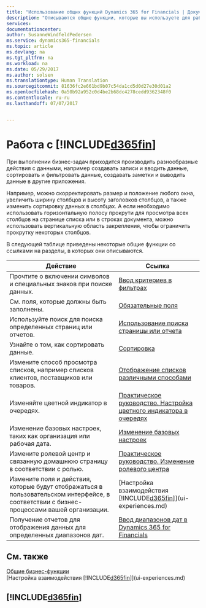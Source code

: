 ```yaml
---
title: "Использование общих функций Dynamics 365 for Financials | Документы Майкрософт"
description: "Описываются общие функции, которые вы используете для работы с данными в Financials, например ввод значений, сортировка данных и изменение представлений."
services: 
documentationcenter: 
author: SusanneWindfeldPedersen
ms.service: dynamics365-financials
ms.topic: article
ms.devlang: na
ms.tgt_pltfrm: na
ms.workload: na
ms.date: 05/29/2017
ms.author: solsen
ms.translationtype: Human Translation
ms.sourcegitcommit: 81636fc2e661bd9b07c54da1cd5d0d27e30d01a2
ms.openlocfilehash: 0a50b92a952c0d4be2b68dc4278cedd9362348f0
ms.contentlocale: ru-ru
ms.lasthandoff: 07/07/2017


---
```

# <a name="working-with-included365finincludesd365finlongmdmd"></a>Работа с [!INCLUDE[d365fin](includes/d365fin_long_md.md)]
При выполнении бизнес-задач приходится производить разнообразные действия с данными, например создавать записи и вводить данные, сортировать и фильтровать данные, создавать заметки и выводить данные в другие приложения.

Например, можно скорректировать размер и положение любого окна, увеличить ширину столбцов и высоту заголовков столбцов, а также изменить сортировку данных в столбцах. А если необходимо использовать горизонтальную полосу прокрути для просмотра всех столбцов на странице списка или в строках документа, можно использовать вертикальную область закрепления, чтобы ограничить прокрутку некоторых столбцов.

В следующей таблице приведены некоторые общие функции со ссылками на разделы, в которых они описываются.

| Действие | Ссылка |
| --- | --- |
| Прочтите о включении символов и специальных знаков при поиске данных. |[Ввод критериев в фильтрах](ui-enter-criteria-filters.md) |
| См. поля, которые должны быть заполнены. |[Обязательные поля](ui-mandatory-fields.md) |
| Используйте поиск для поиска определенных страниц или отчетов. |[Использование поиска страницы или отчета](ui-search.md) |
| Узнайте о том, как сортировать данные. |[Сортировка](ui-sorting.md) |
| Измените способ просмотра списков, например списков клиентов, поставщиков или товаров. |[Отображение списков различными способами](across-display-lists-different-views.md) |
| Изменяйте цветной индикатор в очередях. |[Практическое руководство. Настройка цветного индикатора в очередях](ui-how-setup-colored-indicator-cues.md) |
| Изменение базовых настроек, таких как организация или рабочая дата. |[Изменение базовых настроек](ui-change-basic-settings.md) |
| Измените ролевой центр и связанную домашнюю страницу в соответствии с ролью. |[Практическое руководство. Изменение ролевого центра](change-role.md) |
| Измените поля и действия, которые будут отображаться в пользовательском интерфейсе, в соответствии с бизнес-процессами вашей организации. |[Настройка взаимодействия [!INCLUDE[d365fin](includes/d365fin_md.md)]](ui-experiences.md) |
| Получение отчетов для отображения данных для определенных диапазонов дат. |[Ввод диапазонов дат в Dynamics 365 for Financials](ui-enter-date-ranges.md) |

## <a name="see-also"></a>См. также
[Общие бизнес-функции](ui-across-business-areas.md)  
[Настройка взаимодействия [!INCLUDE[d365fin](includes/d365fin_md.md)]](ui-experiences.md)  

## [!INCLUDE[d365fin](includes/free_trial_md.md)]

